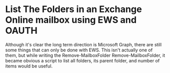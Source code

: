 # List The Folders in an Exchange Online mailbox using EWS and OAUTH
Although it's clear the long term direction is Microsoft Graph, there are still some things that can only be done with EWS. This isn't actually one of them, but while writing the Remove-MailboxFolder Remove-MailboxFolder, it became obvious a script to list all folders, its parent folder, and number of items would be useful.